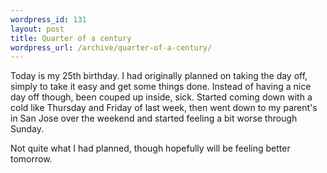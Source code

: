 ```yaml
--- 
wordpress_id: 131
layout: post
title: Quarter of a century
wordpress_url: /archive/quarter-of-a-century/
---
```


<p>Today is my 25th birthday.  I had originally planned on taking the day off, simply to take it easy and get some things done.  Instead of having a nice day off though, been couped up inside, sick.  Started coming down with a cold like Thursday and Friday of last week, then went down to my parent's in San Jose over the weekend and started feeling a bit worse through Sunday.</p>

<p>Not quite what I had planned, though hopefully will be feeling better tomorrow.</p>
         
